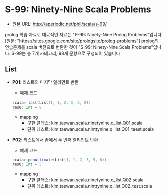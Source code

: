 # S-99: Ninety-Nine Scala Problems

- 원본 URL: http://aperiodic.net/phil/scala/s-99/

prolog 학습 자료로 대료적인 자료는 "P-99: Ninety-Nine Prolog Problems"입니다 [원문: "https://sites.google.com/site/prologsite/prolog-problems"]
prolog의 연습문제를 scala 버전으로 변환한 것이 "S-99: Ninety-Nine Scala Problems"입니다.
S-99는 총 7개 카테고리, 98개 문항으로 구성되어 있습니다


## List

- **P01**: 리스트의 마지막 엘리먼트 반환
  - 예제 코드
  ```scala
  scala> last(List(1, 1, 2, 3, 5, 8))
  res0: Int = 8
  ```
  - mapping
    - 구현 클래스: kim.taewan.scala.ninetynine.q_list.Q01.scala
    - 단위 테스트: kim.taewan.scala.ninttynine.q_list.Q01_teest.scala

- **P02**: 리스트에서 끝에서 두 번째 엘리먼트 반환
  - 예제 코드
  ```scala
  scala> penultimate(List(1, 1, 2, 3, 5, 8))
  res0: Int = 5
  ```
  - mapping
    - 구현 클래스: kim.taewan.scala.ninetynine.q_list.Q02.scala
    - 단위 테스트: kim.taewan.scala.ninttynine.q_list.Q02_test.scala

